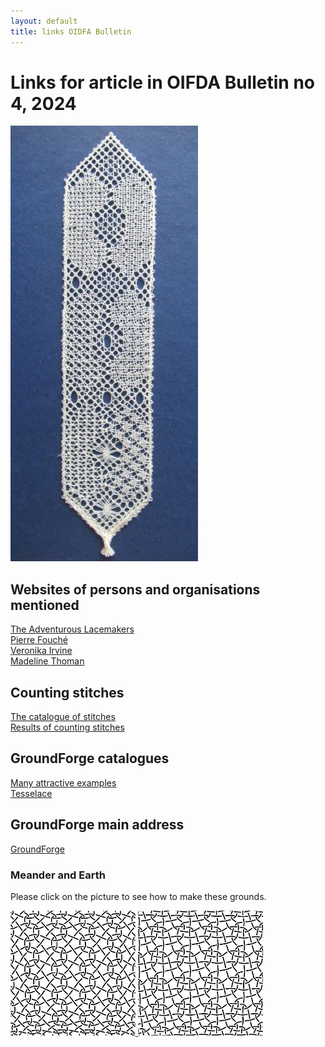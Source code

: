 ```yaml
---
layout: default
title: links OIDFA Bulletin
---
```


# Links for article in OIFDA Bulletin no 4, 2024

![](sampler.JPG?align=right)

## Websites of persons and organisations mentioned

[The Adventurous Lacemakers](https://www.theadventurouslacemakers.com/)    
[Pierre Fouché](http://www.pierrefouche.net/)    
[Veronika Irvine](https://linktr.ee/tesselace)       
[Madeline Thoman](https://www.madelinethoman.com/)    

## Counting stitches

[The catalogue of stitches](https://d-bl.github.io/MAE-gf/docs/stitches)   
[Results of counting stitches](https://d-bl.github.io/MAE-gf/docs/counting)      

## GroundForge catalogues

[Many attractive examples](https://d-bl.github.io/MAE-gf/)    
[Tesselace](https://d-bl.github.io/tesselace-to-gf/)    

## GroundForge main address

[GroundForge](https://d-bl.github.io/GroundForge/stitches)    

### Meander and Earth

Please click on the picture to see how to make these grounds.    

<a href="/GroundForge/stitches.html?patchWidth=12&patchHeight=12&paintStitches=-&n1=ctctt&c1=clcr&b1=crcl&a1=ctctctct&n2=ctctctct&c2=clcr&b2=crcl&a2=-&footside=r,1&tile=88,11&headside=8,r&shiftColsSW=0&shiftRowsSW=2&shiftColsSE=2&shiftRowsSE=2">
<img src="meander.png" alt="Meander" width="200" height="200">  
</a>   

<a href="/GroundForge/stitches.html?patchWidth=12&patchHeight=12&paintStitches=ctctctct&n1=ctctt&c1=clcr&b1=ctc&a1=ctctctct&n2=ctctctct&c2=ctc&b2=clcr&a2=-&footside=r,1&tile=88,11&headside=8,r&shiftColsSW=0&shiftRowsSW=2&shiftColsSE=2&shiftRowsSE=2">
<img src="earth.png" alt="Earth" width="200" height="200">  
</a>

[t-ec008]: /GroundForge/stitches.html?patchWidth=12&patchHeight=12&paintStitches=-&n1=ctctt&c1=clcr&b1=crcl&a1=ctctctct&n2=ctctctct&c2=clcr&b2=crcl&a2=-&footside=r,1&tile=88,11&headside=8,r&shiftColsSW=0&shiftRowsSW=2&shiftColsSE=2&shiftRowsSE=2

[t-ec010]: /GroundForge/stitches.html?patchWidth=12&patchHeight=12&paintStitches=ctctctct&n1=ctctt&c1=clcr&b1=ctc&a1=ctctctct&n2=ctctctct&c2=ctc&b2=clcr&a2=-&footside=r,1&tile=88,11&headside=8,r&shiftColsSW=0&shiftRowsSW=2&shiftColsSE=2&shiftRowsSE=2

<p style="clear: both"></p>

